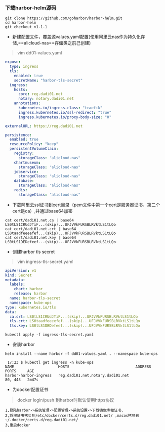 ### 下载harbor-helm源码
```
git clone https://github.com/goharbor/harbor-helm.git
cd harbor-helm
git checkout v1.1.1
```
* 新建配置文件，覆盖源values.yaml配置(使用阿里云nas作为持久化存储,==alicloud-nas==存储类之前己创建)
>vim dd01-values.yaml
```yml
expose:
  type: ingress
  tls:
    enabled: true
    secretName: "harbor-tls-secret"
  ingress:
    hosts:
      core: reg.dadi01.net
      notary: notary.dadi01.net
    annotations:
      kubernetes.io/ingress.class: "traefik"
      ingress.kubernetes.io/ssl-redirect: "true"
      ingress.kubernetes.io/proxy-body-size: "0"

externalURL: https://reg.dadi01.net

persistence:
  enabled: true
  resourcePolicy: "keep"
  persistentVolumeClaim:
    registry:
      storageClass: "alicloud-nas"
    chartmuseum:
      storageClass: "alicloud-nas"
    jobservice:
      storageClass: "alicloud-nas"
    database:
      storageClass: "alicloud-nas"
    redis:
      storageClass: "alicloud-nas"
```


* 下载阿里云ssl证书到cert目录（pem文件中第一个cert是服务器证书，第二个cert是ca）,并通过base64加密
```
cat cert/dadi01.net.ca | base64
LS0tLS1CRUdJTiF...(skip)...UFJVVkFURSBLRVktLS1tLQo
cat cert/dadi01.net.crt | base64
LS0taadfeeeefef...(skip)...UFJVVkFURSBLRVktLS1tLQo
cat cert/dadi01.net.key | base64
LS0tLS1DEDefeef...(skip)...UFJVVkFURSBLRVktLS1tLQo
```
* 创建harbor tls secret
>vim ingress-tls-secret.yaml
```yml
apiVersion: v1
kind: Secret
metadata:
  labels:
    chart: harbor
    release: harbor
  name: harbor-tls-secret
  namespace: kube-ops
type: kubernetes.io/tls
data:
  ca.crt: LS0tLS1CRUdJTiF...(skip)...UFJVVkFURSBLRVktLS1tLQo
  tls.crt: LS0taadfeeeefef...(skip)...UFJVVkFURSBLRVktLS1tLQo
  tls.key: LS0tLS1DEDefeef...(skip)...UFJVVkFURSBLRVktLS1tLQo
```
```
kubectl apply -f ingress-tls-secret.yaml
```

* 安装harbor
```
helm install --name harbor -f dd01-values.yaml . --namespace kube-ops
```
```
 17:23 $ kubectl get ingress -n kube-ops
NAME                    HOSTS                              ADDRESS   PORTS     AGE
harbor-harbor-ingress   reg.dadi01.net,notary.dadi01.net             80, 443   2m47s
```

* 为docker配置证书
>docker login/push  到harbor时默认使用https协议
```
1,登陆harbor->系统管理->配置管理->系统设置->下载镜像库根证书.
2,将根证书拷贝到/etc/docker/certs.d/reg.dadi01.net/ ,macos拷贝到~/.docker/certs.d/reg.dadi01.net/
3,重启docker
```